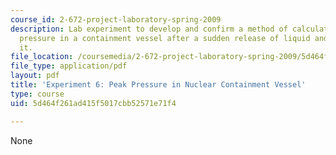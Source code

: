 ```yaml
---
course_id: 2-672-project-laboratory-spring-2009
description: Lab experiment to develop and confirm a method of calculating the peak
  pressure in a containment vessel after a sudden release of liquid and vapor into
  it.
file_location: /coursemedia/2-672-project-laboratory-spring-2009/5d464f261ad415f5017cbb52571e71f4_peak_press.pdf
file_type: application/pdf
layout: pdf
title: 'Experiment 6: Peak Pressure in Nuclear Containment Vessel'
type: course
uid: 5d464f261ad415f5017cbb52571e71f4

---
```

None